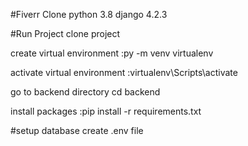 #Fiverr Clone
python 3.8
django 4.2.3

#Run Project
clone project

create virtual environment
:py -m venv virtualenv

activate virtual environment
:virtualenv\Scripts\activate

go to backend directory
cd backend

install packages
:pip install -r requirements.txt

#setup database
create .env file


